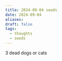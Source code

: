 ```yaml
---
title: 2024-09-04 seeds
date: 2024-09-04
aliases: 
draft: false
tags:
  - thoughts
  - seeds
---
```

3 dead dogs or cats